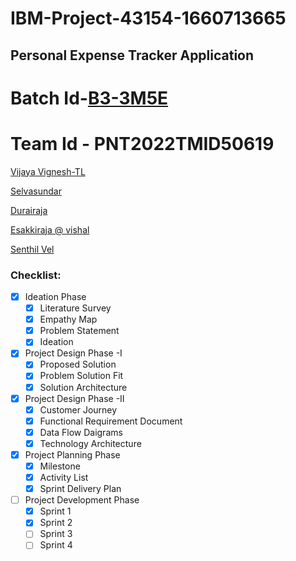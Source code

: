 # IBM-Project-43154-1660713665
## Personal Expense Tracker Application
# Batch Id-[B3-3M5E](https://github.com/IBM-EPBL/Assignments-CApD/tree/main/B3-3M5E)
# Team Id - PNT2022TMID50619
[Vijaya Vignesh-TL](https://github.com/vijayvignesh021)

[Selvasundar](https://github.com/SelvaSundar45)

[Durairaja](https://github.com/DURAIRAJA01)

[Esakkiraja @ vishal](https://github.com/esakkirajavishal)

[Senthil Vel ](https://github.com/SENTHILVEL13)

### Checklist:
- [x] Ideation Phase
  - [x] Literature Survey 
  - [x] Empathy Map 
  - [x] Problem Statement 
  - [x] Ideation 
- [x] Project Design Phase -I
  - [x] Proposed Solution
  - [x] Problem Solution Fit
  - [x] Solution Architecture 
- [x] Project Design Phase -II
  - [x] Customer Journey
  - [x] Functional Requirement Document 
  - [x] Data Flow Daigrams 
  - [x] Technology Architecture 

- [x] Project Planning Phase
  - [x] Milestone 
  - [x] Activity List 
  - [x] Sprint Delivery Plan  
 
- [ ] Project Development Phase
  - [x] Sprint 1 
  - [x] Sprint 2
  - [ ] Sprint 3
  - [ ] Sprint 4
